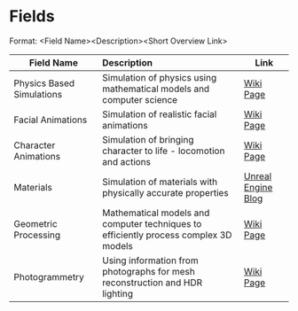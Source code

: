 # Fields
Format: &lt;Field Name>&lt;Description>&lt;Short Overview Link>

| Field Name    | Description   | Link  |
| ------------- |:--------------| ------|
| Physics Based Simulations | Simulation of physics using mathematical models and computer science | [Wiki Page](https://en.wikipedia.org/wiki/Physically_based_animation) |
|Facial Animations|Simulation of realistic facial animations|[Wiki Page](https://en.wikipedia.org/wiki/Computer_facial_animation) |
|Character Animations|Simulation of bringing character to life - locomotion and actions|[Wiki Page](https://en.wikipedia.org/wiki/Character_animation) |
| Materials | Simulation of materials with physically accurate properties | [Unreal Engine Blog](https://docs.unrealengine.com/en-us/Engine/Rendering/Materials/PhysicallyBased) |
| Geometric Processing | Mathematical models and computer techniques to efficiently process complex 3D models | [Wiki Page](https://en.wikipedia.org/wiki/Geometry_processing) |
| Photogrammetry | Using information from photographs for mesh reconstruction and HDR lighting | [Wiki Page](https://en.wikipedia.org/wiki/Photogrammetry)

